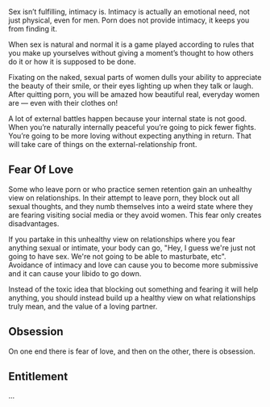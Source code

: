 Sex isn’t fulfilling, intimacy is. Intimacy is actually an emotional need, not just physical, even for men. Porn does not provide intimacy, it keeps you from finding it.

When sex is natural and normal it is a game played according to rules that you make up yourselves without giving a moment’s thought to how others do it or how it is supposed to be done.

Fixating on the naked, sexual parts of women dulls your ability to appreciate the beauty of their smile, or their eyes lighting up when they talk or laugh. After quitting porn, you will be amazed how beautiful real, everyday women are — even with their clothes on!

A lot of external battles happen because your internal state is not good. When you’re naturally internally peaceful you’re going to pick fewer fights. You’re going to be more loving without expecting anything in return. That will take care of things on the external-relationship front.

## Fear Of Love

Some who leave porn or who practice semen retention gain an unhealthy view on relationships. In their attempt to leave porn, they block out all sexual thoughts, and they numb themselves into a weird state where they are fearing visiting social media or they avoid women. This fear only creates disadvantages.

If you partake in this unhealthy view on relationships where you fear anything sexual or intimate, your body can go, "Hey, I guess we're just not going to have sex. We're not going to be able to masturbate, etc". Avoidance of intimacy and love can cause you to become more submissive and it can cause your libido to go down.

Instead of the toxic idea that blocking out something and fearing it will help anything, you should instead build up a healthy view on what relationships truly mean, and the value of a loving partner.

## Obsession

On one end there is fear of love, and then on the other, there is obsession.

## Entitlement

...